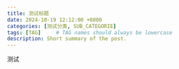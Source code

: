 ```yaml
---
title: 测试标题
date: 2024-10-19 12:12:00 +0800
categories: [测试分类, SUB_CATEGORIE]
tags: [TAG]     # TAG names should always be lowercase
description: Short summary of the post.
---
```

测试
